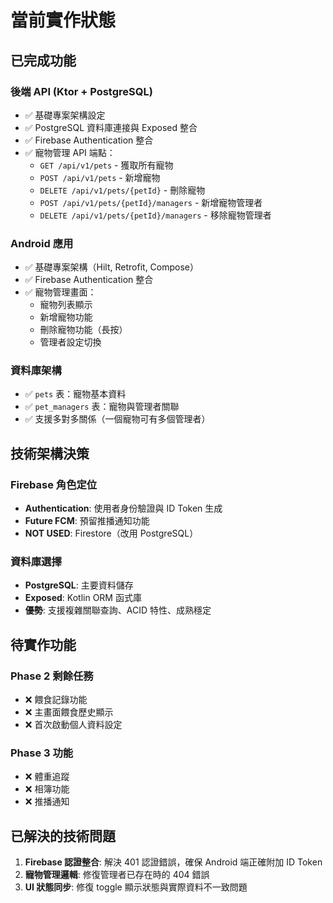 # 當前實作狀態

## 已完成功能

### 後端 API (Ktor + PostgreSQL)
- ✅ 基礎專案架構設定
- ✅ PostgreSQL 資料庫連接與 Exposed 整合
- ✅ Firebase Authentication 整合
- ✅ 寵物管理 API 端點：
    - `GET /api/v1/pets` - 獲取所有寵物
    - `POST /api/v1/pets` - 新增寵物
    - `DELETE /api/v1/pets/{petId}` - 刪除寵物
    - `POST /api/v1/pets/{petId}/managers` - 新增寵物管理者
    - `DELETE /api/v1/pets/{petId}/managers` - 移除寵物管理者

### Android 應用
- ✅ 基礎專案架構（Hilt, Retrofit, Compose）
- ✅ Firebase Authentication 整合
- ✅ 寵物管理畫面：
    - 寵物列表顯示
    - 新增寵物功能
    - 刪除寵物功能（長按）
    - 管理者設定切換

### 資料庫架構
- ✅ `pets` 表：寵物基本資料
- ✅ `pet_managers` 表：寵物與管理者關聯
- ✅ 支援多對多關係（一個寵物可有多個管理者）

## 技術架構決策

### Firebase 角色定位
- **Authentication**: 使用者身份驗證與 ID Token 生成
- **Future FCM**: 預留推播通知功能
- **NOT USED**: Firestore（改用 PostgreSQL）

### 資料庫選擇
- **PostgreSQL**: 主要資料儲存
- **Exposed**: Kotlin ORM 函式庫
- **優勢**: 支援複雜關聯查詢、ACID 特性、成熟穩定

## 待實作功能

### Phase 2 剩餘任務
- ❌ 餵食記錄功能
- ❌ 主畫面餵食歷史顯示
- ❌ 首次啟動個人資料設定

### Phase 3 功能
- ❌ 體重追蹤
- ❌ 相簿功能
- ❌ 推播通知

## 已解決的技術問題

1. **Firebase 認證整合**: 解決 401 認證錯誤，確保 Android 端正確附加 ID Token
2. **寵物管理邏輯**: 修復管理者已存在時的 404 錯誤
3. **UI 狀態同步**: 修復 toggle 顯示狀態與實際資料不一致問題